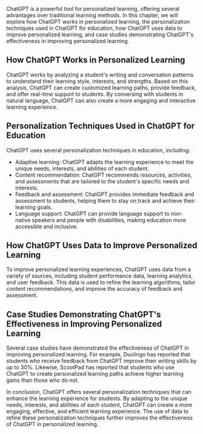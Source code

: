 

ChatGPT is a powerful tool for personalized learning, offering several advantages over traditional learning methods. In this chapter, we will explore how ChatGPT works in personalized learning, the personalization techniques used in ChatGPT for education, how ChatGPT uses data to improve personalized learning, and case studies demonstrating ChatGPT's effectiveness in improving personalized learning.

How ChatGPT Works in Personalized Learning
------------------------------------------

ChatGPT works by analyzing a student's writing and conversation patterns to understand their learning style, interests, and strengths. Based on this analysis, ChatGPT can create customized learning paths, provide feedback, and offer real-time support to students. By conversing with students in natural language, ChatGPT can also create a more engaging and interactive learning experience.

Personalization Techniques Used in ChatGPT for Education
--------------------------------------------------------

ChatGPT uses several personalization techniques in education, including:

* Adaptive learning: ChatGPT adapts the learning experience to meet the unique needs, interests, and abilities of each student.
* Content recommendation: ChatGPT recommends resources, activities, and assessments that are tailored to the student's specific needs and interests.
* Feedback and assessment: ChatGPT provides immediate feedback and assessment to students, helping them to stay on track and achieve their learning goals.
* Language support: ChatGPT can provide language support to non-native speakers and people with disabilities, making education more accessible and inclusive.

How ChatGPT Uses Data to Improve Personalized Learning
------------------------------------------------------

To improve personalized learning experiences, ChatGPT uses data from a variety of sources, including student performance data, learning analytics, and user feedback. This data is used to refine the learning algorithms, tailor content recommendations, and improve the accuracy of feedback and assessment.

Case Studies Demonstrating ChatGPT's Effectiveness in Improving Personalized Learning
-------------------------------------------------------------------------------------

Several case studies have demonstrated the effectiveness of ChatGPT in improving personalized learning. For example, Duolingo has reported that students who receive feedback from ChatGPT improve their writing skills by up to 30%. Likewise, ScootPad has reported that students who use ChatGPT to create personalized learning paths achieve higher learning gains than those who do not.

In conclusion, ChatGPT offers several personalization techniques that can enhance the learning experience for students. By adapting to the unique needs, interests, and abilities of each student, ChatGPT can create a more engaging, effective, and efficient learning experience. The use of data to refine these personalization techniques further improves the effectiveness of ChatGPT in personalized learning.
